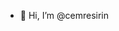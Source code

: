 - 👋 Hi, I’m @cemresirin
<!---
cemresirin/cemresirin is a ✨ special ✨ repository because its `README.md` (this file) appears on your GitHub profile.
You can click the Preview link to take a look at your changes.
--->
